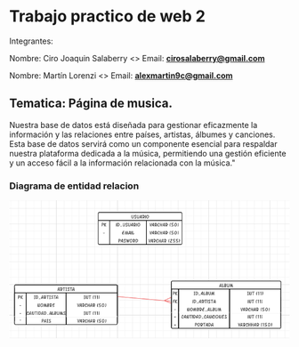 # Trabajo practico de web 2

Integrantes: 

Nombre: Ciro Joaquin Salaberry <> Email: **cirosalaberry@gmail.com**

Nombre: Martín Lorenzi <> Email: **alexmartin9c@gmail.com**

## Tematica: Página de musica.
Nuestra base de datos está diseñada para gestionar eficazmente la información y las relaciones entre países, artistas, álbumes y canciones. Esta base de datos servirá como un componente esencial para respaldar 
nuestra plataforma dedicada a la música, permitiendo una gestión eficiente y un acceso fácil a la información relacionada  con la música."

### Diagrama de entidad relacion
![Diagrama de tablas](/diagrama.png)
